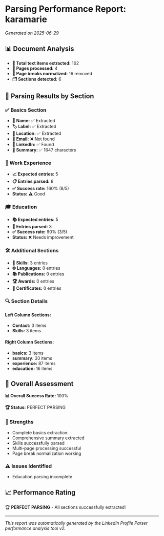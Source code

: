 # Parsing Performance Report: karamarie

*Generated on 2025-06-29*

## 📊 Document Analysis
- **📄 Total text items extracted:** 162
- **📑 Pages processed:** 4
- **🔄 Page breaks normalized:** 16 removed
- **🗂️ Sections detected:** 6

## 🎯 Parsing Results by Section

### ✅ Basics Section
- **👤 Name:** ✅ Extracted
- **🏷️ Label:** ✅ Extracted
- **📍 Location:** ✅ Extracted
- **📧 Email:** ❌ Not found
- **🔗 LinkedIn:** ✅ Found
- **📝 Summary:** ✅ 1647 characters

### 💼 Work Experience
- **📈 Expected entries:** 5
- **📋 Entries parsed:** 8
- **✅ Success rate:** 160% (8/5)
- **Status:** ⚠️ Good

### 🎓 Education
- **📚 Expected entries:** 5
- **🏫 Entries parsed:** 3
- **✅ Success rate:** 60% (3/5)
- **Status:** ❌ Needs improvement

### 🛠️ Additional Sections
- **🔧 Skills:** 3 entries
- **🌐 Languages:** 0 entries
- **📚 Publications:** 0 entries
- **🏆 Awards:** 0 entries
- **📜 Certificates:** 0 entries

### 🔍 Section Details
#### Left Column Sections:
- **Contact:** 3 items
- **Skills:** 3 items

#### Right Column Sections:
- **basics:** 3 items
- **summary:** 30 items
- **experience:** 87 items
- **education:** 16 items

## 🎯 Overall Assessment

**📊 Overall Success Rate:** 100%

**🏆 Status:** PERFECT PARSING

### 💪 Strengths
- Complete basics extraction
- Comprehensive summary extracted
- Skills successfully parsed
- Multi-page processing successful
- Page break normalization working

### ⚠️ Issues Identified
- Education parsing incomplete

## 📈 Performance Rating

🏆 **PERFECT PARSING** - All sections successfully extracted!

---
*This report was automatically generated by the LinkedIn Profile Parser performance analysis tool v2.*
